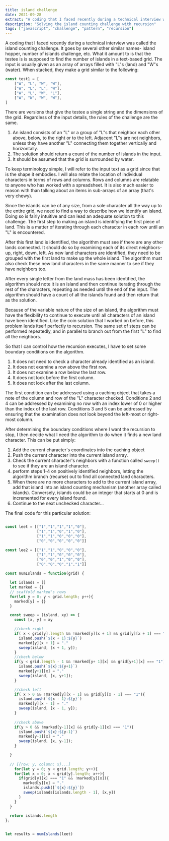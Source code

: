 ```yaml
---
title: island challenge
date: 2021-09-28
extract: "A coding that I faced recently during a technical interview was called the island counting challenge. It goes by several other similar names- island hopper, number of islands challenge, etc. What it amount to is that the testee is is supposed to find the number of islands in a text-based grid."
description: "Solving the island counting challenge with recursion"
tags: ["javascript", "challenge", "pattern", "recursion"]
---
```


A coding that I faced recently during a technical interview was called the island counting challenge. It goes by several other similar names- island hopper, number of islands challenge, etc. What it amount to is that the testee is is supposed to find the number of islands in a text-based grid. The input is usually given as an array of arrays filled with "L"s (land) and "W"s (water).  When stacked, they make a grid similar to the following:

```javascript
const test1 = [
	["W", "L", "W", "W"],
	["W", "L", "L", "W"],
	["W", "L", "W", "L"],
	["W", "W", "W", "W"],
]
```

There are versions that give the testee a single string and the dimensions of the grid. Regardless of the input details, the rules of the challenge are the same.

1. An island consists of an "L" or a  group of "L"s  that neighbor each other above, below, to the right or to the left. Adjacent "L"s are not neighbors, unless they have another "L" connecting them together vertically and horizontally.
2. The solution should return a count of the number of islands in the input.
3. It should be assumed that the grid is surrounded by water.

To keep terminology simple, I will refer to the input text as a grid since that is the shape it embodies. I will also relate the location of individual characters in terms of rows and columns. Rows and columns are relatable to anyone who has worked with a spreadsheet. It is also much easier to reason with than talking about an items in sub-arrays of an array (that's very chewy). 

Since the islands can be of any size, from a sole character all the way up to the entire grid, we need to find a way to describe how we identify an island. Doing so is fairly intuitive and can lead an adequate solution to this challenge. The first step to making an island is identifying the first piece of land. This is a matter of iterating through each character in each row until an "L" is encountered.

After this first land is identified, the algorithm must see if there are any other lands connected. It should do so by examining each of its direct neighbors- up, right, down, left. As new land characters are identified, they need to be grouped with the first land to make up the whole island. The algorithm must also check these new land characters in the same manner to see if they have neighbors too.

After every single letter from the land mass has been identified, the algorithm should note it is an island and then continue iterating through the rest of the characters, repeating as needed until the end of the input. The algorithm should have a count of all the islands found and then return that as the solution.

Because of the variable nature of the size of an island, the algorithm must have the flexibility to continue to execute until all characters of an island have been identified. Like the coin solution that I worked on before, this problem lends itself perfectly to recursion. The same set of steps can be performed repeatedly, and in parallel to branch out from the first "L" to find all the neighbors.

So that I can control how the recursion executes, I have to set some boundary conditions on the algorithm.

1. It does not need to check a character already identified as an island.
2. It does not examine a row above the first row.
3. It does not examine a row below the last row.
4. It does not look before the first column.
5. It does not look after the last column.

The first condition can be addressed using a caching object that takes a note of the column and row of the "L" character checked. Conditions 2 and 4 can be addressed by examining no row with an index lower of 0 or higher than the index of the last row. Conditions 3 and 5 can be addressed by ensuring that the examination does not look beyond the left-most or right-most column.

After determining the boundary conditions where I want the recursion to stop, I then decide what I need the algorithm to do when it finds a new land character. This can be put simply:

1. Add the current character's coordinates into the caching object
2. Push the current character into the current island array.
3. Check the current character's neighbors with a function called `sweep()` to see if they are an island character.
3. perform steps 1-4 on positively identified neighbors, letting the algorithm branch (recurse) out to find all connected land characters.
5. When there are no more characters to add to the current island array, add that island into an island counting mechanism (another array called islands). Conversely, islands could be an integer that starts at 0 and is incremented for every island found.
6. Continue to the next unchecked character...

The final code for this particular solution:

```javascript

const leet = [["1","1","1","1","0"],
              ["1","1","0","1","0"],
              ["1","1","0","0","0"],
              ["0","0","0","0","0"]]

const lee2 = [["1","1","0","0","0"],
              ["1","1","0","0","0"],
              ["0","0","1","0","0"],
              ["0","0","0","1","1"]]
              
const numIslands = function(grid) {

  let islands = []
  let marked = {}
  // scaffold marked's rows 
  for(let y = 0; y < grid.length; y++){
    marked[y] = {}
  }

  const sweep = (island, xy) => {
    const [x, y] = xy

    //check right
    if( x < grid[y].length && !marked[y][x + 1] && grid[y][x + 1] === "1"){
      island.push(`${x + 1}:${y}`)
      marked[y][x + 1] = "."
      sweep(island, [x + 1, y]);
    }
    //check below
    if(y < grid.length - 1 && !marked[y+ 1][x] && grid[y+1][x] === "1"){
      island.push(`${x}:${y+1}`)
      marked[y+1][x] = "."
      sweep(island, [x, y+1]);
    }

    //check left
    if( x > 0 && !marked[y][x - 1] && grid[y][x - 1] === "1"){
      island.push(`${x - 1}:${y}`)
      marked[y][x - 1] = "."
      sweep(island, [x - 1, y]);
    }
    
    //check above
    if(y > 0 && !marked[y-1][x] && grid[y-1][x] === "1"){
      island.push(`${x}:${y-1}`)
      marked[y-1][x] = "."
      sweep(island, [x, y-1]);
    }

  }
  
  // [{row: y, column: x}...]
    for(let y = 0; y < grid.length; y++){
    for(let x = 0; x < grid[y].length; x++){
      if(grid[y][x] === "1" && !marked[y][x]){
        marked[y][x] = "."
        islands.push([`${x}:${y}`])
        sweep(islands[islands.length - 1], [x,y])
      }
    }
  }
        
  return islands.length
};


let results = numIslands(leet)
```
